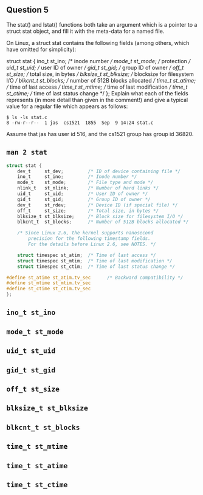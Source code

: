 ## Question 5

The stat() and lstat() functions both take an argument which is a pointer to a
struct stat object, and fill it with the meta-data for a named file.

On Linux, a struct stat contains the following fields (among others, which
have omitted for simplicity):

struct stat {
    ino_t st_ino;         /* inode number */
    mode_t st_mode;       /* protection */
    uid_t st_uid;         /* user ID of owner */
    gid_t st_gid;         /* group ID of owner */
    off_t st_size;        /* total size, in bytes */
    blksize_t st_blksize; /* blocksize for filesystem I/O */
    blkcnt_t st_blocks;   /* number of 512B blocks allocated */
    time_t st_atime;      /* time of last access */
    time_t st_mtime;      /* time of last modification */
    time_t st_ctime;      /* time of last status change */
};
Explain what each of the fields represents (in more detail than given in the
comment!) and give a typical value for a regular file which appears as follows:

```
$ ls -ls stat.c
8 -rw-r--r--  1 jas  cs1521  1855  Sep  9 14:24 stat.c
```

Assume that jas has user id 516, and the cs1521 group has group id 36820.

## `man 2 stat`

```c
struct stat {
    dev_t     st_dev;         /* ID of device containing file */
    ino_t     st_ino;         /* Inode number */
    mode_t    st_mode;        /* File type and mode */
    nlink_t   st_nlink;       /* Number of hard links */
    uid_t     st_uid;         /* User ID of owner */
    gid_t     st_gid;         /* Group ID of owner */
    dev_t     st_rdev;        /* Device ID (if special file) */
    off_t     st_size;        /* Total size, in bytes */
    blksize_t st_blksize;     /* Block size for filesystem I/O */
    blkcnt_t  st_blocks;      /* Number of 512B blocks allocated */

    /* Since Linux 2.6, the kernel supports nanosecond
        precision for the following timestamp fields.
        For the details before Linux 2.6, see NOTES. */

    struct timespec st_atim;  /* Time of last access */
    struct timespec st_mtim;  /* Time of last modification */
    struct timespec st_ctim;  /* Time of last status change */

#define st_atime st_atim.tv_sec      /* Backward compatibility */
#define st_mtime st_mtim.tv_sec
#define st_ctime st_ctim.tv_sec
};
```

## `ino_t st_ino`


## `mode_t st_mode`


## `uid_t st_uid`


## `gid_t st_gid`


## `off_t st_size`


## `blksize_t st_blksize`


## `blkcnt_t st_blocks`


## `time_t st_mtime`


## `time_t st_atime`


## `time_t st_ctime`

